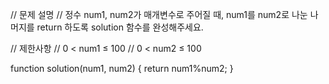 // 문제 설명
// 정수 num1, num2가 매개변수로 주어질 때, num1를 num2로 나눈 나머지를 return 하도록 solution 함수를 완성해주세요.

// 제한사항
// 0 < num1 ≤ 100
// 0 < num2 ≤ 100

function solution(num1, num2) {
    return num1%num2;
}